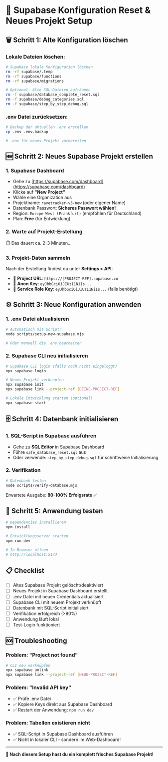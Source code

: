 # 🔄 Supabase Konfiguration Reset & Neues Projekt Setup

## 🗑️ Schritt 1: Alte Konfiguration löschen

### Lokale Dateien löschen:
```bash
# Supabase lokale Konfiguration löschen
rm -rf supabase/.temp
rm -rf supabase/functions
rm -rf supabase/migrations

# Optional: Alte SQL-Dateien aufräumen
rm -f supabase/database_complete_reset.sql
rm -f supabase/debug_categories.sql
rm -f supabase/step_by_step_debug.sql
```

### .env Datei zurücksetzen:
```bash
# Backup der aktuellen .env erstellen
cp .env .env.backup

# .env für neues Projekt vorbereiten
```

## 🆕 Schritt 2: Neues Supabase Projekt erstellen

### 1. Supabase Dashboard
- Gehe zu [https://supabase.com/dashboard](https://supabase.com/dashboard)
- Klicke auf **"New Project"**
- Wähle eine Organization aus
- Projektname: `ravetracker-v3-new` (oder eigener Name)
- Datenbank Passwort: **Sicheres Passwort wählen!**
- Region: `Europe West (Frankfurt)` (empfohlen für Deutschland)
- Plan: **Free** (für Entwicklung)

### 2. Warte auf Projekt-Erstellung
⏱️ Das dauert ca. 2-3 Minuten...

### 3. Projekt-Daten sammeln
Nach der Erstellung findest du unter **Settings > API**:
- 📝 **Project URL**: `https://[PROJECT-REF].supabase.co`
- 🔑 **Anon Key**: `eyJhbGciOiJIUzI1NiIs...`
- 🔐 **Service Role Key**: `eyJhbGciOiJIUzI1NiIs...` (falls benötigt)

## ⚙️ Schritt 3: Neue Konfiguration anwenden

### 1. .env Datei aktualisieren
```bash
# Automatisch mit Script:
node scripts/setup-new-supabase.mjs

# Oder manuell die .env bearbeiten
```

### 2. Supabase CLI neu initialisieren
```bash
# Supabase CLI login (falls noch nicht eingeloggt)
npx supabase login

# Neues Projekt verknüpfen
npx supabase init
npx supabase link --project-ref [DEINE-PROJECT-REF]

# Lokale Entwicklung starten (optional)
npx supabase start
```

## 🗄️ Schritt 4: Datenbank initialisieren

### 1. SQL-Script in Supabase ausführen
- Gehe zu **SQL Editor** in Supabase Dashboard
- Führe `safe_database_reset.sql` aus
- Oder verwende: `step_by_step_debug.sql` für schrittweise Initialisierung

### 2. Verifikation
```bash
# Datenbank testen
node scripts/verify-database.mjs
```

Erwartete Ausgabe: **80-100% Erfolgsrate** ✅

## 🔧 Schritt 5: Anwendung testen

```bash
# Dependencies installieren
npm install

# Entwicklungsserver starten
npm run dev

# In Browser öffnen
# http://localhost:5173
```

## 📋 Checklist

- [ ] Altes Supabase Projekt gelöscht/deaktiviert
- [ ] Neues Projekt in Supabase Dashboard erstellt
- [ ] .env Datei mit neuen Credentials aktualisiert
- [ ] Supabase CLI mit neuem Projekt verknüpft
- [ ] Datenbank mit SQL-Script initialisiert
- [ ] Verifikation erfolgreich (>80%)
- [ ] Anwendung läuft lokal
- [ ] Test-Login funktioniert

## 🆘 Troubleshooting

### Problem: "Project not found"
```bash
# CLI neu verknüpfen
npx supabase unlink
npx supabase link --project-ref [NEUE-PROJECT-REF]
```

### Problem: "Invalid API key"
- ✅ Prüfe .env Datei
- ✅ Kopiere Keys direkt aus Supabase Dashboard
- ✅ Restart der Anwendung: `npm run dev`

### Problem: Tabellen existieren nicht
- ✅ SQL-Script in Supabase Dashboard ausführen
- ✅ Nicht in lokaler CLI - sondern im Web-Dashboard!

---

**🎯 Nach diesem Setup hast du ein komplett frisches Supabase Projekt!**
